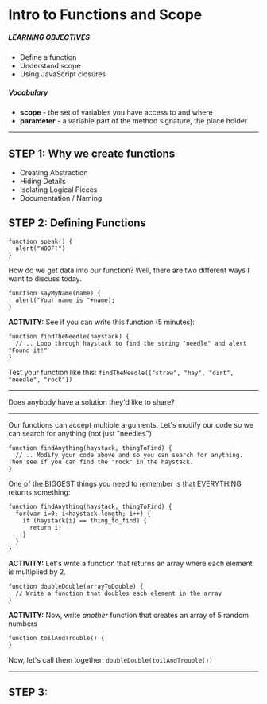 # Intro to Functions and Scope

##### LEARNING OBJECTIVES
- Define a function
- Understand scope
- Using JavaScript closures

##### Vocabulary
- **scope** - the set of variables you have access to and where
- **parameter** - a variable part of the method signature, the place holder

---

## STEP 1: Why we create functions

- Creating Abstraction
- Hiding Details
- Isolating Logical Pieces
- Documentation / Naming

## STEP 2: Defining Functions

```
function speak() {
  alert("WOOF!")
}
```

How do we get data into our function?  Well, there are two different ways I want to discuss today.

```
function sayMyName(name) {
  alert("Your name is "+name);
}
```

**ACTIVITY:** See if you can write this function (5 minutes):

```
function findTheNeedle(haystack) {
  // .. Loop through haystack to find the string "needle" and alert "Found it!"
}
```

Test your function like this: `findTheNeedle(["straw", "hay", "dirt", "needle", "rock"])`

---

Does anybody have a solution they'd like to share?

---

Our functions can accept multiple arguments.  Let's modify our code so we can search for anything (not just "needles")

```
function findAnything(haystack, thingToFind) {
  // .. Modify your code above and so you can search for anything. Then see if you can find the "rock" in the haystack.
}
```

One of the BIGGEST things you need to remember is that EVERYTHING returns something:

```
function findAnything(haystack, thingToFind) {
  for(var i=0; i<haystack.length; i++) {
    if (haystack[i] == thing_to_find) {
      return i;
    }
  }
}
```

**ACTIVITY:** Let's write a function that returns an array where each element is
multiplied by 2.

```
function doubleDouble(arrayToDouble) {
  // Write a function that doubles each element in the array
}
```

**ACTIVITY:** Now, write *another* function that creates an array of 5 random
numbers

```
function toilAndTrouble() {
}
```

Now, let's call them together: `doubleDouble(toilAndTrouble())`

---

## STEP 3:
